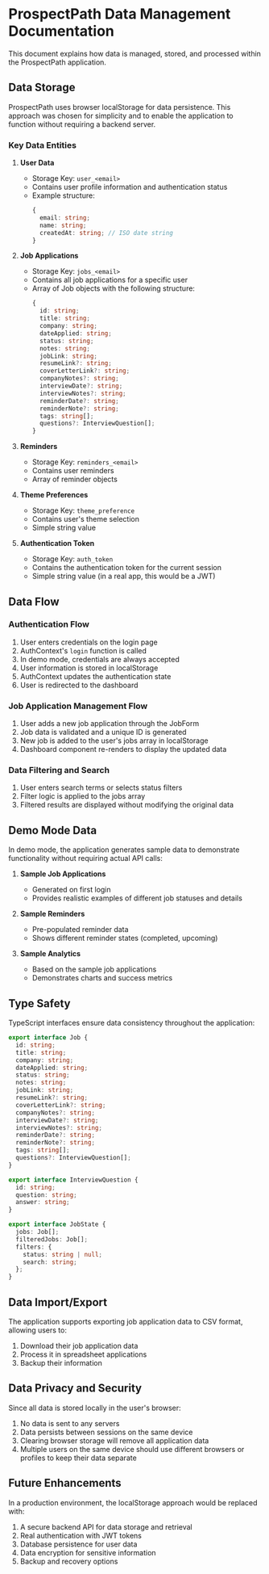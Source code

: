 # ProspectPath Data Management Documentation

This document explains how data is managed, stored, and processed within the ProspectPath application.

## Data Storage

ProspectPath uses browser localStorage for data persistence. This approach was chosen for simplicity and to enable the application to function without requiring a backend server.

### Key Data Entities

1. **User Data**
   - Storage Key: `user_<email>`
   - Contains user profile information and authentication status
   - Example structure:
     ```typescript
     {
       email: string;
       name: string;
       createdAt: string; // ISO date string
     }
     ```

2. **Job Applications**
   - Storage Key: `jobs_<email>`
   - Contains all job applications for a specific user
   - Array of Job objects with the following structure:
     ```typescript
     {
       id: string;
       title: string;
       company: string;
       dateApplied: string;
       status: string;
       notes: string;
       jobLink: string;
       resumeLink?: string;
       coverLetterLink?: string;
       companyNotes?: string;
       interviewDate?: string;
       interviewNotes?: string;
       reminderDate?: string;
       reminderNote?: string;
       tags: string[];
       questions?: InterviewQuestion[];
     }
     ```

3. **Reminders**
   - Storage Key: `reminders_<email>`
   - Contains user reminders
   - Array of reminder objects

4. **Theme Preferences**
   - Storage Key: `theme_preference`
   - Contains user's theme selection
   - Simple string value

5. **Authentication Token**
   - Storage Key: `auth_token`
   - Contains the authentication token for the current session
   - Simple string value (in a real app, this would be a JWT)

## Data Flow

### Authentication Flow

1. User enters credentials on the login page
2. AuthContext's `login` function is called
3. In demo mode, credentials are always accepted
4. User information is stored in localStorage
5. AuthContext updates the authentication state
6. User is redirected to the dashboard

### Job Application Management Flow

1. User adds a new job application through the JobForm
2. Job data is validated and a unique ID is generated
3. New job is added to the user's jobs array in localStorage
4. Dashboard component re-renders to display the updated data

### Data Filtering and Search

1. User enters search terms or selects status filters
2. Filter logic is applied to the jobs array
3. Filtered results are displayed without modifying the original data

## Demo Mode Data

In demo mode, the application generates sample data to demonstrate functionality without requiring actual API calls:

1. **Sample Job Applications**
   - Generated on first login
   - Provides realistic examples of different job statuses and details

2. **Sample Reminders**
   - Pre-populated reminder data
   - Shows different reminder states (completed, upcoming)

3. **Sample Analytics**
   - Based on the sample job applications
   - Demonstrates charts and success metrics

## Type Safety

TypeScript interfaces ensure data consistency throughout the application:

```typescript
export interface Job {
  id: string;
  title: string;
  company: string;
  dateApplied: string;
  status: string;
  notes: string;
  jobLink: string;
  resumeLink?: string;
  coverLetterLink?: string;
  companyNotes?: string;
  interviewDate?: string;
  interviewNotes?: string;
  reminderDate?: string;
  reminderNote?: string;
  tags: string[];
  questions?: InterviewQuestion[];
}

export interface InterviewQuestion {
  id: string;
  question: string;
  answer: string;
}

export interface JobState {
  jobs: Job[];
  filteredJobs: Job[];
  filters: {
    status: string | null;
    search: string;
  };
}
```

## Data Import/Export

The application supports exporting job application data to CSV format, allowing users to:

1. Download their job application data
2. Process it in spreadsheet applications
3. Backup their information

## Data Privacy and Security

Since all data is stored locally in the user's browser:

1. No data is sent to any servers
2. Data persists between sessions on the same device
3. Clearing browser storage will remove all application data
4. Multiple users on the same device should use different browsers or profiles to keep their data separate

## Future Enhancements

In a production environment, the localStorage approach would be replaced with:

1. A secure backend API for data storage and retrieval
2. Real authentication with JWT tokens
3. Database persistence for user data
4. Data encryption for sensitive information
5. Backup and recovery options
